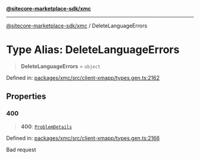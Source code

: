[**@sitecore-marketplace-sdk/xmc**](../README.md)

***

[@sitecore-marketplace-sdk/xmc](../README.md) / DeleteLanguageErrors

# Type Alias: DeleteLanguageErrors

> **DeleteLanguageErrors** = `object`

Defined in: [packages/xmc/src/client-xmapp/types.gen.ts:2162](https://github.com/Sitecore/sitecore-marketplace-sdk/blob/af886e6134b8d1079ef5b8ef70b7eb2f1d9c8aeb/packages/xmc/src/client-xmapp/types.gen.ts#L2162)

## Properties

### 400

> **400**: [`ProblemDetails`](ProblemDetails.md)

Defined in: [packages/xmc/src/client-xmapp/types.gen.ts:2166](https://github.com/Sitecore/sitecore-marketplace-sdk/blob/af886e6134b8d1079ef5b8ef70b7eb2f1d9c8aeb/packages/xmc/src/client-xmapp/types.gen.ts#L2166)

Bad request
